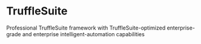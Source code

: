 # TruffleSuite
Professional TruffleSuite framework with TruffleSuite-optimized enterprise-grade and enterprise intelligent-automation capabilities
